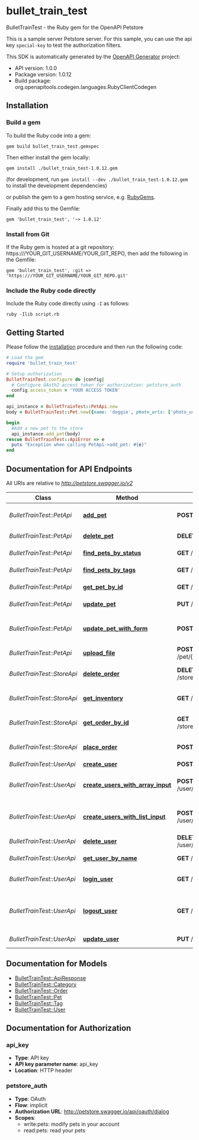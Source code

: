 # bullet_train_test

BulletTrainTest - the Ruby gem for the OpenAPI Petstore

This is a sample server Petstore server. For this sample, you can use the api key `special-key` to test the authorization filters.

This SDK is automatically generated by the [OpenAPI Generator](https://openapi-generator.tech) project:

- API version: 1.0.0
- Package version: 1.0.12
- Build package: org.openapitools.codegen.languages.RubyClientCodegen

## Installation

### Build a gem

To build the Ruby code into a gem:

```shell
gem build bullet_train_test.gemspec
```

Then either install the gem locally:

```shell
gem install ./bullet_train_test-1.0.12.gem
```

(for development, run `gem install --dev ./bullet_train_test-1.0.12.gem` to install the development dependencies)

or publish the gem to a gem hosting service, e.g. [RubyGems](https://rubygems.org/).

Finally add this to the Gemfile:

    gem 'bullet_train_test', '~> 1.0.12'

### Install from Git

If the Ruby gem is hosted at a git repository: https:///YOUR_GIT_USERNAME/YOUR_GIT_REPO, then add the following in the Gemfile:

    gem 'bullet_train_test', :git => 'https:///YOUR_GIT_USERNAME/YOUR_GIT_REPO.git'

### Include the Ruby code directly

Include the Ruby code directly using `-I` as follows:

```shell
ruby -Ilib script.rb
```

## Getting Started

Please follow the [installation](#installation) procedure and then run the following code:

```ruby
# Load the gem
require 'bullet_train_test'

# Setup authorization
BulletTrainTest.configure do |config|
  # Configure OAuth2 access token for authorization: petstore_auth
  config.access_token = 'YOUR ACCESS TOKEN'
end

api_instance = BulletTrainTest::PetApi.new
body = BulletTrainTest::Pet.new({name: 'doggie', photo_urls: ['photo_urls_example']}) # Pet | Pet object that needs to be added to the store

begin
  #Add a new pet to the store
  api_instance.add_pet(body)
rescue BulletTrainTest::ApiError => e
  puts "Exception when calling PetApi->add_pet: #{e}"
end

```

## Documentation for API Endpoints

All URIs are relative to *http://petstore.swagger.io/v2*

Class | Method | HTTP request | Description
------------ | ------------- | ------------- | -------------
*BulletTrainTest::PetApi* | [**add_pet**](docs/PetApi.md#add_pet) | **POST** /pet | Add a new pet to the store
*BulletTrainTest::PetApi* | [**delete_pet**](docs/PetApi.md#delete_pet) | **DELETE** /pet/{petId} | Deletes a pet
*BulletTrainTest::PetApi* | [**find_pets_by_status**](docs/PetApi.md#find_pets_by_status) | **GET** /pet/findByStatus | Finds Pets by status
*BulletTrainTest::PetApi* | [**find_pets_by_tags**](docs/PetApi.md#find_pets_by_tags) | **GET** /pet/findByTags | Finds Pets by tags
*BulletTrainTest::PetApi* | [**get_pet_by_id**](docs/PetApi.md#get_pet_by_id) | **GET** /pet/{petId} | Find pet by ID
*BulletTrainTest::PetApi* | [**update_pet**](docs/PetApi.md#update_pet) | **PUT** /pet | Update an existing pet
*BulletTrainTest::PetApi* | [**update_pet_with_form**](docs/PetApi.md#update_pet_with_form) | **POST** /pet/{petId} | Updates a pet in the store with form data
*BulletTrainTest::PetApi* | [**upload_file**](docs/PetApi.md#upload_file) | **POST** /pet/{petId}/uploadImage | uploads an image
*BulletTrainTest::StoreApi* | [**delete_order**](docs/StoreApi.md#delete_order) | **DELETE** /store/order/{orderId} | Delete purchase order by ID
*BulletTrainTest::StoreApi* | [**get_inventory**](docs/StoreApi.md#get_inventory) | **GET** /store/inventory | Returns pet inventories by status
*BulletTrainTest::StoreApi* | [**get_order_by_id**](docs/StoreApi.md#get_order_by_id) | **GET** /store/order/{orderId} | Find purchase order by ID
*BulletTrainTest::StoreApi* | [**place_order**](docs/StoreApi.md#place_order) | **POST** /store/order | Place an order for a pet
*BulletTrainTest::UserApi* | [**create_user**](docs/UserApi.md#create_user) | **POST** /user | Create user
*BulletTrainTest::UserApi* | [**create_users_with_array_input**](docs/UserApi.md#create_users_with_array_input) | **POST** /user/createWithArray | Creates list of users with given input array
*BulletTrainTest::UserApi* | [**create_users_with_list_input**](docs/UserApi.md#create_users_with_list_input) | **POST** /user/createWithList | Creates list of users with given input array
*BulletTrainTest::UserApi* | [**delete_user**](docs/UserApi.md#delete_user) | **DELETE** /user/{username} | Delete user
*BulletTrainTest::UserApi* | [**get_user_by_name**](docs/UserApi.md#get_user_by_name) | **GET** /user/{username} | Get user by user name
*BulletTrainTest::UserApi* | [**login_user**](docs/UserApi.md#login_user) | **GET** /user/login | Logs user into the system
*BulletTrainTest::UserApi* | [**logout_user**](docs/UserApi.md#logout_user) | **GET** /user/logout | Logs out current logged in user session
*BulletTrainTest::UserApi* | [**update_user**](docs/UserApi.md#update_user) | **PUT** /user/{username} | Updated user


## Documentation for Models

 - [BulletTrainTest::ApiResponse](docs/ApiResponse.md)
 - [BulletTrainTest::Category](docs/Category.md)
 - [BulletTrainTest::Order](docs/Order.md)
 - [BulletTrainTest::Pet](docs/Pet.md)
 - [BulletTrainTest::Tag](docs/Tag.md)
 - [BulletTrainTest::User](docs/User.md)


## Documentation for Authorization


### api_key


- **Type**: API key
- **API key parameter name**: api_key
- **Location**: HTTP header

### petstore_auth


- **Type**: OAuth
- **Flow**: implicit
- **Authorization URL**: http://petstore.swagger.io/api/oauth/dialog
- **Scopes**: 
  - write:pets: modify pets in your account
  - read:pets: read your pets

